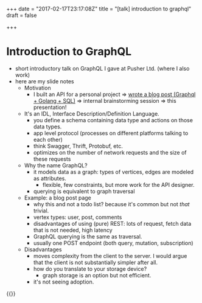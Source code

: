 +++
date = "2017-02-17T23:17:08Z"
title = "[talk] introduction to graphql"
draft = false

+++

# Introduction to GraphQL

- short introductory talk on GraphQL I gave at Pusher Ltd. (where I also work)
- here are my slide notes
  * Motivation
    - I built an API for a personal project => [wrote a blog post (Graphql + Golang + SQL)](/post/graphql-with-go-and-postgresql/) => internal brainstorming session => this presentation!
  * It's an IDL, Interface Description/Definition Language.
    - you define a schema containing data type and actions on those data types.
    - app level protocol (processes on different platforms talking to each other)
    - think Swagger, Thrift, Protobuf, etc.
    - optimizes on the number of network requests and the size of these requests
  * Why the name GraphQL?
    - it models data as a graph: types of vertices, edges are modeled as attributes.
      - flexible, few constraints, but more work for the API designer.
    - querying is equivalent to graph traversal
  * Example: a blog post page
    - why this and not a todo list? because it's common but not _that_ trivial.
    - vertex types: user, post, comments
    - disadvantages of using (pure) REST: lots of request, fetch data that is not needed, high latency
    - GraphQL querying is the same as traversal.
    - usually one POST endpoint (both query, mutation, subscription)
  * Disadvantages
    - moves complexity from the client to the server. I would argue that the client is not substantially simpler after all.
    - how do you translate to your storage device?
      - graph storage is an option but not efficient.
    - it's not seeing adoption.

{{<youtube id="CbxR6LC_o0M" autoplay="true">}}
